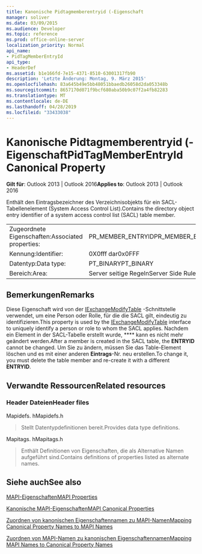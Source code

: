 ```yaml
---
title: Kanonische Pidtagmemberentryid (-Eigenschaft
manager: soliver
ms.date: 03/09/2015
ms.audience: Developer
ms.topic: reference
ms.prod: office-online-server
localization_priority: Normal
api_name:
- PidTagMemberEntryId
api_type:
- HeaderDef
ms.assetid: b1e166fd-7e15-4371-8510-63001317fb90
description: 'Letzte Änderung: Montag, 9. März 2015'
ms.openlocfilehash: 83a645b49e5bb48051bbaedb26058d2da053348b
ms.sourcegitcommit: 8657170d071f9bcf680aba50b9c07f2a4fb82283
ms.translationtype: MT
ms.contentlocale: de-DE
ms.lasthandoff: 04/28/2019
ms.locfileid: "33433038"
---
```

# <a name="pidtagmemberentryid-canonical-property"></a><span data-ttu-id="9b27b-103">Kanonische Pidtagmemberentryid (-Eigenschaft</span><span class="sxs-lookup"><span data-stu-id="9b27b-103">PidTagMemberEntryId Canonical Property</span></span>

  
  
<span data-ttu-id="9b27b-104">**Gilt für**: Outlook 2013 | Outlook 2016</span><span class="sxs-lookup"><span data-stu-id="9b27b-104">**Applies to**: Outlook 2013 | Outlook 2016</span></span> 
  
<span data-ttu-id="9b27b-105">Enthält den Eintragsbezeichner des Verzeichnisobjekts für ein SACL-Tabellenelement (System Access Control List).</span><span class="sxs-lookup"><span data-stu-id="9b27b-105">Contains the directory object entry identifier of a system access control list (SACL) table member.</span></span>
  
|||
|:-----|:-----|
|<span data-ttu-id="9b27b-106">Zugeordnete Eigenschaften:</span><span class="sxs-lookup"><span data-stu-id="9b27b-106">Associated properties:</span></span>  <br/> |<span data-ttu-id="9b27b-107">PR_MEMBER_ENTRYID</span><span class="sxs-lookup"><span data-stu-id="9b27b-107">PR_MEMBER_ENTRYID</span></span>  <br/> |
|<span data-ttu-id="9b27b-108">Kennung:</span><span class="sxs-lookup"><span data-stu-id="9b27b-108">Identifier:</span></span>  <br/> |<span data-ttu-id="9b27b-109">0X0fff dar</span><span class="sxs-lookup"><span data-stu-id="9b27b-109">0x0FFF</span></span>  <br/> |
|<span data-ttu-id="9b27b-110">Datentyp:</span><span class="sxs-lookup"><span data-stu-id="9b27b-110">Data type:</span></span>  <br/> |<span data-ttu-id="9b27b-111">PT_BINARY</span><span class="sxs-lookup"><span data-stu-id="9b27b-111">PT_BINARY</span></span>  <br/> |
|<span data-ttu-id="9b27b-112">Bereich:</span><span class="sxs-lookup"><span data-stu-id="9b27b-112">Area:</span></span>  <br/> |<span data-ttu-id="9b27b-113">Server seitige Regeln</span><span class="sxs-lookup"><span data-stu-id="9b27b-113">Server Side Rules</span></span>  <br/> |
   
## <a name="remarks"></a><span data-ttu-id="9b27b-114">Bemerkungen</span><span class="sxs-lookup"><span data-stu-id="9b27b-114">Remarks</span></span>

<span data-ttu-id="9b27b-115">Diese Eigenschaft wird von der [IExchangeModifyTable](iexchangemodifytableiunknown.md) -Schnittstelle verwendet, um eine Person oder Rolle, für die die SACL gilt, eindeutig zu identifizieren.</span><span class="sxs-lookup"><span data-stu-id="9b27b-115">This property is used by the [IExchangeModifyTable](iexchangemodifytableiunknown.md) interface to uniquely identify a person or role to whom the SACL applies.</span></span> <span data-ttu-id="9b27b-116">Nachdem ein Element in der SACL-Tabelle erstellt wurde, \*\*\*\* kann es nicht mehr geändert werden.</span><span class="sxs-lookup"><span data-stu-id="9b27b-116">After a member is created in the SACL table, the **ENTRYID** cannot be changed.</span></span> <span data-ttu-id="9b27b-117">Um Sie zu ändern, müssen Sie das Table-Element löschen und es mit einer anderen **Eintrags**-Nr. neu erstellen.</span><span class="sxs-lookup"><span data-stu-id="9b27b-117">To change it, you must delete the table member and re-create it with a different **ENTRYID**.</span></span>
  
## <a name="related-resources"></a><span data-ttu-id="9b27b-118">Verwandte Ressourcen</span><span class="sxs-lookup"><span data-stu-id="9b27b-118">Related resources</span></span>

### <a name="header-files"></a><span data-ttu-id="9b27b-119">Header Dateien</span><span class="sxs-lookup"><span data-stu-id="9b27b-119">Header files</span></span>

<span data-ttu-id="9b27b-120">Mapidefs. h</span><span class="sxs-lookup"><span data-stu-id="9b27b-120">Mapidefs.h</span></span>
  
> <span data-ttu-id="9b27b-121">Stellt Datentypdefinitionen bereit.</span><span class="sxs-lookup"><span data-stu-id="9b27b-121">Provides data type definitions.</span></span>
    
<span data-ttu-id="9b27b-122">Mapitags. h</span><span class="sxs-lookup"><span data-stu-id="9b27b-122">Mapitags.h</span></span>
  
> <span data-ttu-id="9b27b-123">Enthält Definitionen von Eigenschaften, die als Alternative Namen aufgeführt sind.</span><span class="sxs-lookup"><span data-stu-id="9b27b-123">Contains definitions of properties listed as alternate names.</span></span>
    
## <a name="see-also"></a><span data-ttu-id="9b27b-124">Siehe auch</span><span class="sxs-lookup"><span data-stu-id="9b27b-124">See also</span></span>



[<span data-ttu-id="9b27b-125">MAPI-Eigenschaften</span><span class="sxs-lookup"><span data-stu-id="9b27b-125">MAPI Properties</span></span>](mapi-properties.md)
  
[<span data-ttu-id="9b27b-126">Kanonische MAPI-Eigenschaften</span><span class="sxs-lookup"><span data-stu-id="9b27b-126">MAPI Canonical Properties</span></span>](mapi-canonical-properties.md)
  
[<span data-ttu-id="9b27b-127">Zuordnen von kanonischen Eigenschaftennamen zu MAPI-Namen</span><span class="sxs-lookup"><span data-stu-id="9b27b-127">Mapping Canonical Property Names to MAPI Names</span></span>](mapping-canonical-property-names-to-mapi-names.md)
  
[<span data-ttu-id="9b27b-128">Zuordnen von MAPI-Namen zu kanonischen Eigenschaftennamen</span><span class="sxs-lookup"><span data-stu-id="9b27b-128">Mapping MAPI Names to Canonical Property Names</span></span>](mapping-mapi-names-to-canonical-property-names.md)

